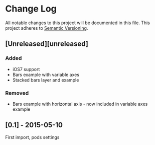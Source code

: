 # Change Log
All notable changes to this project will be documented in this file.
This project adheres to [Semantic Versioning](http://semver.org/).

## [Unreleased][unreleased]
### Added
- iOS7 support
- Bars example with variable axes
- Stacked bars layer and example

### Removed
- Bars example with horizontal axis - now included in variable axes example

## [0.1] - 2015-05-10
First import, pods settings
